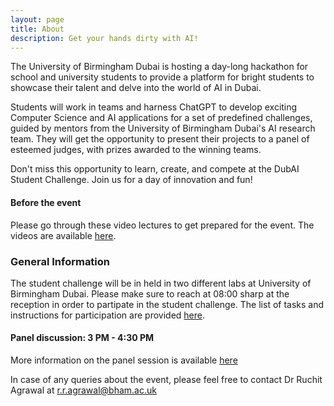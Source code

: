 ```yaml
---
layout: page
title: About
description: Get your hands dirty with AI!
---
```


The University of Birmingham Dubai is hosting a day-long hackathon for school and university students to provide a platform for bright students to showcase their talent and delve into the world of AI in Dubai. 

Students will work in teams and harness ChatGPT to develop exciting Computer Science and AI applications for a set of predefined challenges, guided by mentors from the University of Birmingham Dubai's AI research team. They will get the opportunity  to present their projects to a panel of esteemed judges, with prizes awarded to the winning teams.

Don't miss this opportunity to learn, create, and compete at the DubAI Student Challenge. Join us for a day of innovation and fun!

#### Before the event
Please go through these video lectures to get prepared for the event. The videos are available [here](https://drive.google.com/file/d/1mmqWM-k10Myc_9Shwev-m_bOaxioDf_q/view?usp=sharing).

### General Information
The student challenge will be in held in two different labs at University of Birmingham Dubai. 
Please make sure to reach at 08:00 sharp at the reception in order to partipate in the student challenge. The list of tasks and instructions for participation are provided [here](/hackathon).

#### Panel discussion: 3 PM - 4:30 PM <br>
More information on the panel session is available [here](https://www.birmingham.ac.uk/dubai/events/2023/the-future-of-ai-in-education.aspx)

In case of any queries about the event, please feel free to contact Dr Ruchit Agrawal at r.r.agrawal@bham.ac.uk  
